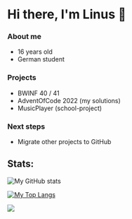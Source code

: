 # Hi there, I'm Linus 👋

### About me
- 16 years old
- German student

### Projects
- BWINF 40 / 41
- AdventOfCode 2022 (my solutions)
- MusicPlayer (school-project)

### Next steps
- Migrate other projects to GitHub

## Stats:

![My GitHub stats](https://github-readme-stats.vercel.app/api?username=sunilsch&show_icons=true&theme=synthwave)

[![My Top Langs](https://github-readme-stats.vercel.app/api/top-langs/?username=sunilsch&hide=batchfile&theme=synthwave&layout=compact)](https://github.com/anuraghazra/github-readme-stats)

![](https://komarev.com/ghpvc/?username=sunilsch&color=green)

